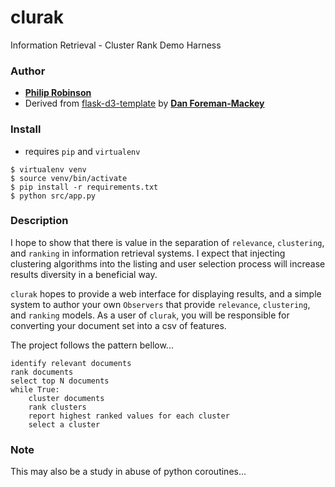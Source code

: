 # clurak

Information Retrieval - Cluster Rank Demo Harness

### Author

* __[Philip Robinson](http://github.com/probinso)__
* Derived from [flask-d3-template](https://github.com/dfm/flask-d3-hello-world) by __[Dan Foreman-Mackey](http://danfm.ca/)__

### Install

* requires `pip` and `virtualenv`

```
$ virtualenv venv
$ source venv/bin/activate
$ pip install -r requirements.txt
$ python src/app.py
```

### Description

I hope to show that there is value in the separation of `relevance`, `clustering`, and `ranking` in information retrieval systems. I expect that injecting clustering algorithms into the listing and user selection process will increase results diversity in a beneficial way.

`clurak` hopes to provide a web interface for displaying results, and a simple system to author your own `Observers` that provide `relevance`, `clustering`, and `ranking` models. As a user of `clurak`, you will be responsible for converting your document set into a csv of features.

The project follows the pattern bellow...

```
identify relevant documents
rank documents
select top N documents
while True:
    cluster documents
    rank clusters
    report highest ranked values for each cluster
    select a cluster
```

### Note

This may also be a study in abuse of python coroutines...
